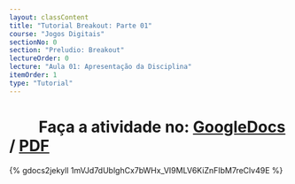 ```yaml
---
layout: classContent
title: "Tutorial Breakout: Parte 01"
course: "Jogos Digitais"
sectionNo: 0
section: "Preludio: Breakout"
lectureOrder: 0
lecture: "Aula 01: Apresentação da Disciplina"
itemOrder: 1
type: "Tutorial"
---
```


# &nbsp;&nbsp;&nbsp;&nbsp;&nbsp;&nbsp;&nbsp;&nbsp;Faça a atividade no: [GoogleDocs](https://docs.google.com/document/d/1mVJd7dUblghCx7bWHx_VI9MLV6KiZnFIbM7reClv49E/copy?usp=sharing&ouid=116972197927145487361&rtpof=true&sd=true) / [PDF](https://docs.google.com/document/d/1mVJd7dUblghCx7bWHx_VI9MLV6KiZnFIbM7reClv49E/export?format=pdf&usp=sharing&ouid=116972197927145487361&rtpof=true&sd=true)

{% gdocs2jekyll 1mVJd7dUblghCx7bWHx_VI9MLV6KiZnFIbM7reClv49E %}
